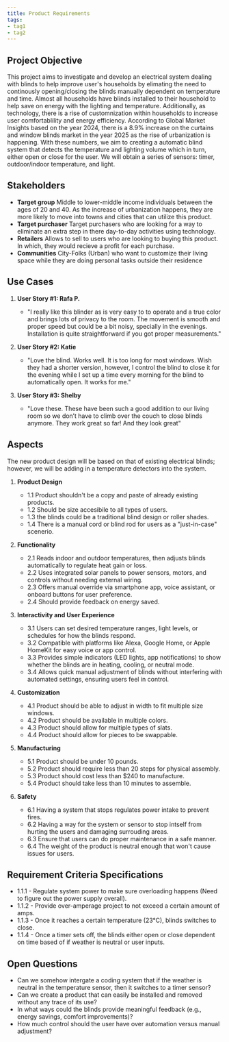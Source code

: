```yaml
---
title: Product Requirements
tags:
- tag1
- tag2
---
```


## Project Objective

This project aims to investigate and develop an electrical system dealing with blinds to help improve user's households by elimating the need to continously opening/closing the blinds manually dependent on temperature and time. Almost all households have blinds installed to their household to help save on energy with the lighting and temperature. Additionally, as technology, there is a rise of customnization within households to increase user comfortablility and energy efficiency. According to Global Market Insights based on the year 2024, there is a 8.9% increase on the curtains and window blinds market in the year 2025 as the rise of urbanization is happening. With these numbers, we aim to creating a automatic blind system that detects the temperature and lighting volume which in turn, either open or close for the user. We will obtain a series of sensors: timer, outdoor/indoor temperature, and light. 

## Stakeholders

- **Target group** Middle to lower-middle income individuals between the ages of 20 and 40. As the increase of urbanization happens, they are more likely to move into towns and cities that can utilize this product.  
- **Target purchaser** Target purchasers who are looking for a way to eliminate an extra step in there day-to-day activities using technology. 
- **Retailers** Allows to sell to users who are looking to buying this product. In which, they would recieve a profit for each purchase.
- **Communities** City-Folks (Urban) who want to customize their living space while they are doing personal tasks outside their residence


## Use Cases

1. **User Story #1: Rafa P.**
      * "I really like this blinder as is very easy to to operate and a true color and brings lots of privacy to the room.
The movement is smooth and proper speed but could be a bit noisy, specially in the evenings.
Installation is quite straightforward if you got proper measurements."
  
1. **User Story #2: Katie**
      * "Love the blind. Works well. It is too long for most windows. Wish they had a shorter version, however, I control the blind to close it for the evening while I set up a time every morning for the blind to automatically open. It works for me."
        
1. **User Story #3: Shelby**
      * "Love these. These have been such a good addition to our living room so we don’t have to climb over the couch to close blinds anymore. They work great so far! And they look great"

## Aspects

The new product design will be based on that of existing electrical blinds; however, we will be adding in a temperature detectors into the system.

1. **Product Design**
      * 1.1 Product shouldn't be a copy and paste of already existing products.
      * 1.2 Should be size accesibile to all types of users. 
      * 1.3 the blinds could be a traditional blind design or roller shades.
      * 1.4 There is a manual cord or blind rod for users as a "just-in-case" scenerio. 
  
1. **Functionality**
      * 2.1 Reads indoor and outdoor temperatures, then adjusts blinds automatically to regulate heat gain or loss.
      * 2.2 Uses integrated solar panels to power sensors, motors, and controls without needing external wiring.
      * 2.3 Offers manual override via smartphone app, voice assistant, or onboard buttons for user preference.
      * 2.4 Should provide feedback on energy saved.

1.  **Interactivity and User Experience**
      * 3.1 Users can set desired temperature ranges, light levels, or schedules for how the blinds respond.
      * 3.2 Compatible with platforms like Alexa, Google Home, or Apple HomeKit for easy voice or app control.
      * 3.3 Provides simple indicators (LED lights, app notifications) to show whether the blinds are in heating, cooling, or neutral mode.
      * 3.4 Allows quick manual adjustment of blinds without interfering with automated settings, ensuring users feel in control.

1.  **Customization**
      * 4.1 Product should be able to adjust in width to fit multiple size windows.
      * 4.2 Product should be available in multiple colors.
      * 4.3 Product should allow for multiple types of slats.
      * 4.4 Product should allow for pieces to be swappable.
      
1.  **Manufacturing**
      * 5.1 Product should be under 10 pounds.
      * 5.2 Product should require less than 20 steps for physical assembly.
      * 5.3 Product should cost less than $240 to manufacture.
      * 5.4 Product should take less than 10 minutes to assemble.

1.  **Safety**
      * 6.1 Having a system that stops regulates power intake to prevent fires.
      * 6.2 Having a way for the system or sensor to stop intself from hurting the users and damaging surrouding areas.
      * 6.3 Ensure that users can do proper maintenance in a safe manner. 
      * 6.4 The weight of the product is neutral enough that won't cause issues for users.

## Requirement Criteria Specifications

* 1.1.1 - Regulate system power to make sure overloading happens (Need to figure out the power supply overall).
* 1.1.2 - Provide over-amperage project to not exceed a certain amount of amps.
* 1.1.3 - Once it reaches a certain temperature (23°C), blinds switches to close.
* 1.1.4 - Once a timer sets off, the blinds either open or close dependent on time based of if weather is neutral or user inputs. 

## Open Questions

* Can we somehow intergate a coding system that if the weather is neutral in the temperature sensor, then it switches to a timer sensor? 
* Can we create a product that can easily be installed and removed without any trace of its use?
* In what ways could the blinds provide meaningful feedback (e.g., energy savings, comfort improvements)?
* How much control should the user have over automation versus manual adjustment?
